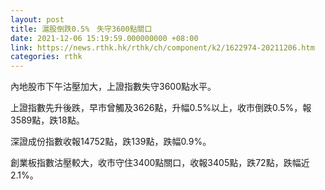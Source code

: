 ```yaml
---
layout: post
title: 滬股倒跌0.5%　失守3600點關口
date: 2021-12-06 15:19:59.000000000 +08:00
link: https://news.rthk.hk/rthk/ch/component/k2/1622974-20211206.htm
categories: rthk
---
```


內地股市下午沽壓加大，上證指數失守3600點水平。

上證指數先升後跌，早市曾觸及3626點，升幅0.5%以上，收市倒跌0.5%，報3589點，跌18點。

深證成份指數收報14752點，跌139點，跌幅0.9%。

創業板指數沽壓較大，收市守住3400點關口，收報3405點，跌72點，跌幅近2.1%。
